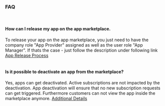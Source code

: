 ### FAQ

<br>

#### How can I release my app on the app marketplace.

To release your app on the app marketplace, you just need to have the company role "App Provider" assigned as well as the user role "App Manager". If thats the case - just follow the description under following link [App Release Process](</docs/04.%20App(s)/02.%20App%20Release%20Process>)
<br>
<br>

#### Is it possible to deactivate an app from the marketplace?

Yes, apps can get deactivated. Active subscriptions are not impacted by the deactivation. App deactivation will ensure that no new subscription requests can get triggered. Furthermore customers can not view the app inside the marketplace anymore.
[Additional Details](</docs/04.%20App(s)/06.%20App%20Change%20Process/04.%20App%20Deactivation.md>)
<br>
<br>

#### <question>

<answer>
<br>
<br>
